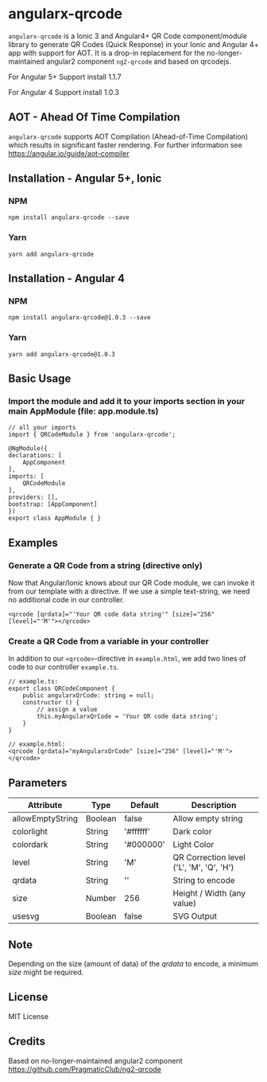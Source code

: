 # angularx-qrcode
`angularx-qrcode` is a Ionic 3 and Angular4+ QR Code component/module library to generate QR Codes (Quick Response) in your Ionic and Angular 4+ app with support for AOT. It is a drop-in replacement for the no-longer-maintained angular2 component `ng2-qrcode` and based on qrcodejs.

For Angular 5+ Support install 1.1.7

For Angular 4 Support install 1.0.3

## AOT - Ahead Of Time Compilation
`angularx-qrcode` supports AOT Compilation (Ahead-of-Time Compilation) which results in significant faster rendering. For further information see https://angular.io/guide/aot-compiler

## Installation - Angular 5+, Ionic

### NPM

    npm install angularx-qrcode --save

### Yarn

    yarn add angularx-qrcode


## Installation - Angular 4

### NPM

    npm install angularx-qrcode@1.0.3 --save

### Yarn

    yarn add angularx-qrcode@1.0.3


## Basic Usage

### Import the module and add it to your imports section in your main AppModule (file: app.module.ts)

```
// all your imports
import { QRCodeModule } from 'angularx-qrcode';

@NgModule({
declarations: [
    AppComponent
],
imports: [
    QRCodeModule
],
providers: [],
bootstrap: [AppComponent]
})
export class AppModule { }
```

## Examples

### Generate a QR Code from a string (directive only)

Now that Angular/Ionic knows about our QR Code module,
we can invoke it from our template with a directive.
If we use a simple text-string, we need no additional
code in our controller.

```
<qrcode [qrdata]="'Your QR code data string'" [size]="256" [level]="'M'"></qrcode>
```

### Create a QR Code from a variable in your controller

In addition to our `<qrcode>`-directive in `example.html`,
we add two lines of code to our controller `example.ts`.

```
// example.ts:
export class QRCodeComponent {
    public angularxQrCode: string = null;
    constructor () {
        // assign a value
        this.myAngularxQrCode = 'Your QR code data string';
    }
}

// example.html:
<qrcode [qrdata]="myAngularxQrCode" [size]="256" [level]="'M'"></qrcode>
```

## Parameters

| Attribute        | Type           | Default | Description  |
| ------------- |-------------| -----|------------|
| allowEmptyString      | Boolean | false     | Allow empty string |
| colorlight      | String | '#ffffff'     | Dark color |
| colordark      | String | '#000000'     | Light Color |
| level | String | 'M'    | QR Correction level ('L', 'M', 'Q', 'H') |
| qrdata      | String | '' | String to encode |
| size      | Number | 256     | Height / Width (any value) |
| usesvg      | Boolean | false     | SVG Output |

## Note
Depending on the size (amount of data) of the *qrdata* to encode, a minimum *size* might be required.

## License
MIT License

## Credits
Based on no-longer-maintained angular2 component https://github.com/PragmaticClub/ng2-qrcode
